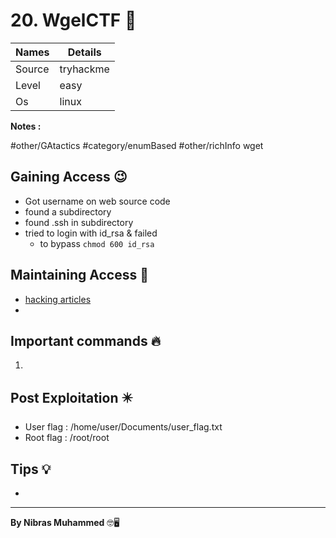# 20. WgelCTF 🧭
Names | Details
--------|-----
Source | tryhackme
Level | easy
Os | linux

**Notes :**

#other/GAtactics 
#category/enumBased 
#other/richInfo 
wget

## Gaining Access 😉

- Got username on web source code
- found a subdirectory
- found .ssh in subdirectory
- tried to login with id_rsa & failed
	- to bypass `chmod 600 id_rsa`



## Maintaining Access 🥷
- [hacking articles](https://www.hackingarticles.in/linux-for-pentester-wget-privilege-escalation/)
- 


## Important commands 🔥
1. 

## Post Exploitation ✴️
- User flag : /home/user/Documents/user_flag.txt
- Root flag : /root/root
## Tips 💡
- 


--------------------------------
**By Nibras Muhammed** 🤓🖥️






